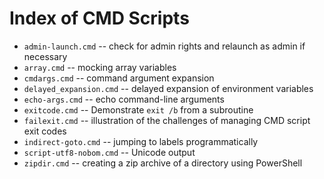 Index of CMD Scripts
====================================================================================================

- `admin-launch.cmd` -- check for admin rights and relaunch as admin if necessary
- `array.cmd` -- mocking array variables
- `cmdargs.cmd` -- command argument expansion
- `delayed_expansion.cmd` -- delayed expansion of environment variables
- `echo-args.cmd` -- echo command-line arguments
- `exitcode.cmd` -- Demonstrate `exit /b` from a subroutine
- `failexit.cmd` -- illustration of the challenges of managing CMD script exit codes
- `indirect-goto.cmd` -- jumping to labels programmatically
- `script-utf8-nobom.cmd` -- Unicode output
- `zipdir.cmd` -- creating a zip archive of a directory using PowerShell
